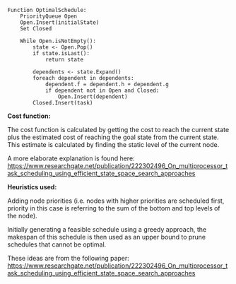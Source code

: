 ```pseudocode
Function OptimalSchedule:
	PriorityQueue Open
	Open.Insert(initialState)
	Set Closed

	While Open.isNotEmpty():
		state <- Open.Pop()	
		if state.isLast():
			return state
			
		dependents <- state.Expand()
		foreach dependent in dependents:
			dependent.f = dependent.h + dependent.g
			if dependent not in Open and Closed:
				Open.Insert(dependent)
		Closed.Insert(task)
```

**Cost function:** 

The cost function is calculated by getting the cost to reach the current state plus the estimated cost of reaching the goal state from the current state. This estimate is calculated by finding the static level of the current node. 

A more elaborate explanation is found here: https://www.researchgate.net/publication/222302496_On_multiprocessor_task_scheduling_using_efficient_state_space_search_approaches

**Heuristics used:** 

Adding node priorities (i.e. nodes with higher priorities are scheduled first, priority in this case is referring to the sum of the bottom and top levels of the node).

Initially generating a feasible schedule using a greedy approach, the makespan of this schedule is then used as an upper bound to prune schedules that cannot be optimal.

These ideas are from the following paper: https://www.researchgate.net/publication/222302496_On_multiprocessor_task_scheduling_using_efficient_state_space_search_approaches
